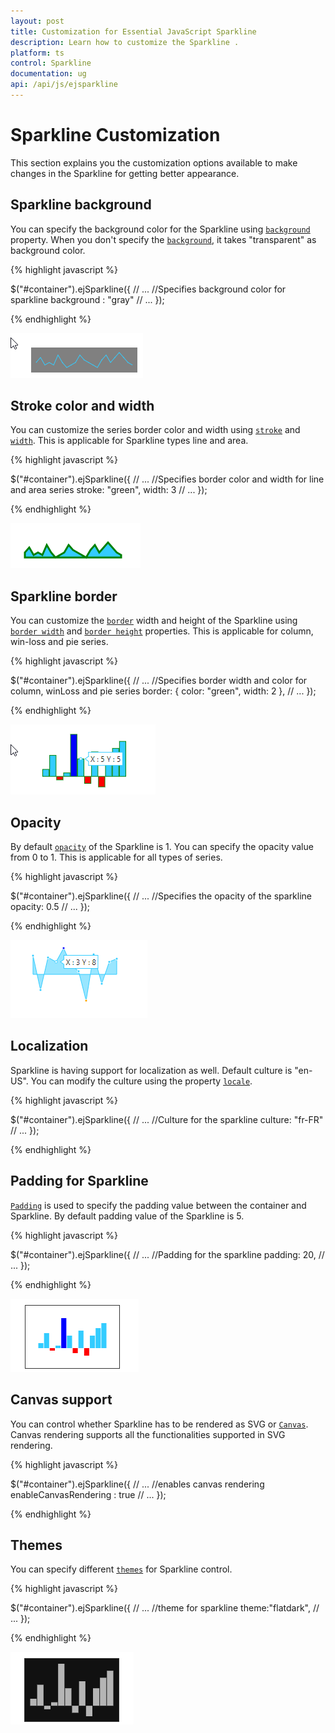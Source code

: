 ```yaml
---
layout: post
title: Customization for Essential JavaScript Sparkline
description: Learn how to customize the Sparkline .
platform: ts
control: Sparkline
documentation: ug
api: /api/js/ejsparkline
---
```


# Sparkline Customization

This section explains you the customization options available to make changes in the Sparkline for getting better appearance.

## Sparkline background

You can specify the background color for the Sparkline using [`background`](../api/ejsparkline#members:background) property. When you don't specify the [`background`](../api/ejsparkline#members:background), it takes "transparent" as background color. 

{% highlight javascript %}

$("#container").ejSparkline({
            // ...
            //Specifies background color for sparkline
            background : "gray"
            // ...
});

{% endhighlight %} 

![](/js/Sparkline/Sparkline-Customization_images/Sparkline-Customization_img1.png)

## Stroke color and width

You can customize the series border color and width using [`stroke`](../api/ejsparkline#members:stroke) and [`width`](../api/ejsparkline#members:width). This is applicable for Sparkline types line and area.

{% highlight javascript %}

$("#container").ejSparkline({
            // ...
            //Specifies border color and width for line and area series
            stroke: "green",
            width: 3
            // ...
});

{% endhighlight %} 

![](/js/Sparkline/Sparkline-Customization_images/Sparkline-Customization_img2.png)

## Sparkline border

You can customize the [`border`](../api/ejsparkline#members:border) width and height of the Sparkline using [`border width`](../api/ejsparkline#members:border-color) and [`border height`](../api/ejsparkline#members:border-width) properties. This is applicable for column, win-loss and pie series.

{% highlight javascript %}

$("#container").ejSparkline({
            // ...
            //Specifies border width and color for column, winLoss and pie series
            border: { color: "green", width: 2 },
            // ...
});

{% endhighlight %} 

![](/js/Sparkline/Sparkline-Customization_images/Sparkline-Customization_img3.png)

## Opacity

By default [`opacity`](../api/ejsparkline#members:opacity) of the Sparkline is 1. You can specify the opacity value from 0 to 1. This is applicable for all types of series. 

{% highlight javascript %}

$("#container").ejSparkline({
            // ...
            //Specifies the opacity of the sparkline
            opacity: 0.5
            // ...
});

{% endhighlight %} 

![](/js/Sparkline/Sparkline-Customization_images/Sparkline-Customization_img4.png)

## Localization

Sparkline is having support for localization as well. Default culture is "en-US". You can modify the culture using the property [`locale`](../api/ejsparkline#members:locale).

{% highlight javascript %}

$("#container").ejSparkline({
            // ...
            //Culture for the sparkline
            culture: "fr-FR"
            // ...
});

{% endhighlight %} 

## Padding for Sparkline

[`Padding`](../api/ejsparkline#members:padding) is used to specify the padding value between the container and Sparkline. By default padding value of the Sparkline is 5. 

{% highlight javascript %}

$("#container").ejSparkline({
            // ...
            //Padding for the sparkline
            padding: 20,
            // ...
});

{% endhighlight %} 

![](/js/Sparkline/Sparkline-Customization_images/Sparkline-Customization_img5.png)

## Canvas support

You can control whether Sparkline has to be rendered as SVG or [`Canvas`](../api/ejsparkline#members:enablecanvasrendering). Canvas rendering supports all the functionalities supported in SVG rendering.

{% highlight javascript %}

$("#container").ejSparkline({
            // ...
            //enables canvas rendering
            enableCanvasRendering : true
            // ...
});

{% endhighlight %} 

## Themes

You can specify different [`themes`](../api/ejsparkline#members:theme) for Sparkline control.

{% highlight javascript %}

$("#container").ejSparkline({
            // ...
            //theme for sparkline
            theme:"flatdark",
            // ...
});

{% endhighlight %} 

![](/js/Sparkline/Sparkline-Customization_images/Sparkline-Customization_img6.png)